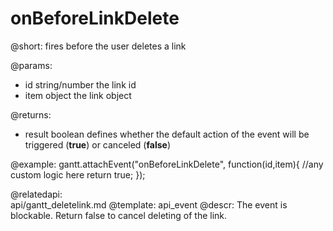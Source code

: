 onBeforeLinkDelete
=============
@short: fires before the user deletes a link

@params:
- id		string/number		the link id
- item		object				the link object 

@returns:  
  - result     boolean       defines whether the default action of the event will be triggered (<b>true</b>) or canceled (<b>false</b>) 
 
 @example:
gantt.attachEvent("onBeforeLinkDelete", function(id,item){
    //any custom logic here
    return true;
});

@relatedapi:	
	api/gantt_deletelink.md
@template:	api_event
@descr:
The event is blockable. Return false to cancel deleting of the link.